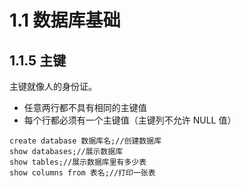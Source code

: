 # 1.1 数据库基础

## 1.1.5 主键

主键就像人的身份证。

- 任意两行都不具有相同的主键值
- 每个行都必须有一个主键值（主键列不允许 NULL 值）

```mysql
create database 数据库名;//创建数据库
show databases;//展示数据库
show tables;//展示数据库里有多少表
show columns from 表名;//打印一张表

```



